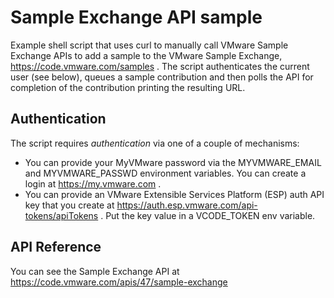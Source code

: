# Sample Exchange API sample
Example shell script that uses curl to manually call VMware Sample Exchange APIs
to add a sample to the VMware Sample Exchange, https://code.vmware.com/samples .  The script authenticates the
current user (see below), queues a sample contribution and then polls the API for
completion of the contribution printing the resulting URL.

## Authentication
The script requires _authentication_ via one of a couple of mechanisms:

* You can provide your MyVMware password via the MYVMWARE_EMAIL and MYVMWARE_PASSWD environment variables.  You can create a login at https://my.vmware.com .
* You can provide an VMware Extensible Services Platform (ESP) auth API key that you create at https://auth.esp.vmware.com/api-tokens/apiTokens . Put the key value in a VCODE_TOKEN env variable.

## API Reference
You can see the Sample Exchange API at https://code.vmware.com/apis/47/sample-exchange
